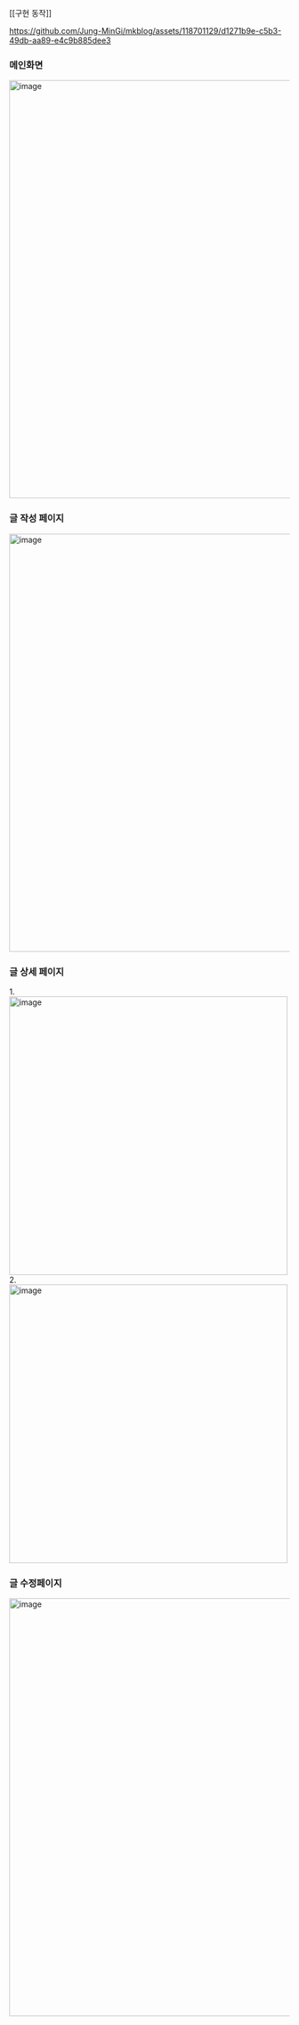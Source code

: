 [[구현 동작]]


https://github.com/Jung-MinGi/mkblog/assets/118701129/d1271b9e-c5b3-49db-aa89-e4c9b885dee3


<h3>메인화면</h3>
<img src="https://github.com/Jung-MinGi/mkblog/assets/118701129/08a1bfbc-2ff3-49ce-a2ae-5824c943b33a" alt="image" width="750">
<h3>글 작성 페이지</h3>
<img src="https://github.com/Jung-MinGi/mkblog/assets/118701129/31499540-bdc7-42c7-96cb-779d7c4705c6" alt="image" width="750">
<h3>글 상세 페이지 </h3>
1.
<img src="https://github.com/Jung-MinGi/mkblog/assets/118701129/a044a355-cff7-4f32-a7c4-ed5925cf629a" alt="image" width="500">
2.
<img src="https://github.com/Jung-MinGi/mkblog/assets/118701129/e813f9c1-8908-473d-9f83-ff20e0371486" alt="image" width="500">
<h3>글 수정페이지</h3>
<img src="https://github.com/Jung-MinGi/mkblog/assets/118701129/c55077f9-1434-4aa4-8bbc-8f1e2faa1b6c" alt="image" width="750">



